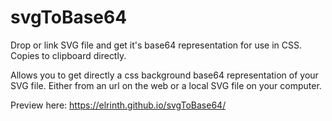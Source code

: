 # svgToBase64
Drop or link SVG file and get it's base64 representation for use in CSS. Copies to clipboard directly.

Allows you to get directly a css background base64 representation of your SVG file. Either from an url on the web or a local SVG file on your computer.

Preview here: https://elrinth.github.io/svgToBase64/
